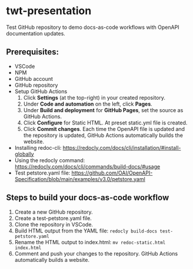 # twt-presentation
Test GitHub repository to demo docs-as-code workflows with OpenAPI documentation updates.

## Prerequisites:
- VSCode
- NPM
- GitHub account
- GitHub repository
- Setup GitHub Actions
  1. Click **Settings** (at the top-right) in your created repository.
  2. Under **Code and automation** on the left, click **Pages**.
  3. Under **Build and deployment** for **GitHub Pages**, set the source as GitHub Actions.
  4. Click **Configure** for Static HTML. At preset static.yml file is created.
  5. Click **Commit changes**. Each time the OpenAPI file is updated and the repository is updated, GitHub Actions automatically builds the website.
- Installing redoc-cli: https://redocly.com/docs/cli/installation/#install-globally
- Using the redocly command: https://redocly.com/docs/cli/commands/build-docs/#usage
- Test petstore.yaml file: https://github.com/OAI/OpenAPI-Specification/blob/main/examples/v3.0/petstore.yaml

## Steps to build your docs-as-code workflow
1. Create a new GitHub repository.
2. Create a test-petstore.yaml file.
3. Clone the repository in VSCode.
4. Build HTML output from the YAML file: `redocly build-docs test-petstore.yaml`
5. Rename the HTML output to index.html: `mv redoc-static.html index.html`
6. Comment and push your changes to the repository. GitHub Actions automatically builds a website.
